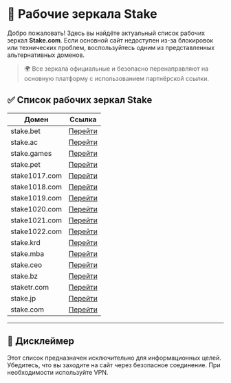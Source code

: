 # 🔗 Рабочие зеркала Stake

Добро пожаловать! Здесь вы найдёте актуальный список рабочих зеркал **Stake.com**. Если основной сайт недоступен из-за блокировок или технических проблем, воспользуйтесь одним из представленных альтернативных доменов.

> 🌍 Все зеркала официальные и безопасно перенаправляют на основную платформу с использованием партнёрской ссылки.

## ✅ Список рабочих зеркал Stake

| Домен            | Ссылка                                               |
|------------------|------------------------------------------------------|
| stake.bet        | [Перейти](https://stake.bet/?c=ghvbzuiT)             |
| stake.ac         | [Перейти](https://stake.ac/?c=ghvbzuiT)              |
| stake.games      | [Перейти](https://stake.games/?c=ghvbzuiT)           |
| stake.pet        | [Перейти](https://stake.pet/?c=ghvbzuiT)             |
| stake1017.com    | [Перейти](https://stake1017.com/?c=ghvbzuiT)         |
| stake1018.com    | [Перейти](https://stake1018.com/?c=ghvbzuiT)         |
| stake1019.com    | [Перейти](https://stake1019.com/?c=ghvbzuiT)         |
| stake1020.com    | [Перейти](https://stake1020.com/?c=ghvbzuiT)         |
| stake1021.com    | [Перейти](https://stake1021.com/?c=ghvbzuiT)         |
| stake1022.com    | [Перейти](https://stake1022.com/?c=ghvbzuiT)         |
| stake.krd        | [Перейти](https://stake.krd/?c=ghvbzuiT)             |
| stake.mba        | [Перейти](https://stake.mba/?c=ghvbzuiT)             |
| stake.ceo        | [Перейти](https://stake.ceo/?c=ghvbzuiT)             |
| stake.bz         | [Перейти](https://stake.bz/?c=ghvbzuiT)              |
| staketr.com      | [Перейти](https://staketr.com/?c=ghvbzuiT)           |
| stake.jp         | [Перейти](https://stake.jp/?c=ghvbzuiT)              |
| stake.com        | [Перейти](https://stake.com/?c=ghvbzuiT)             |

---

## 📌 Дисклеймер

Этот список предназначен исключительно для информационных целей. Убедитесь, что вы заходите на сайт через безопасное соединение. При необходимости используйте VPN.
